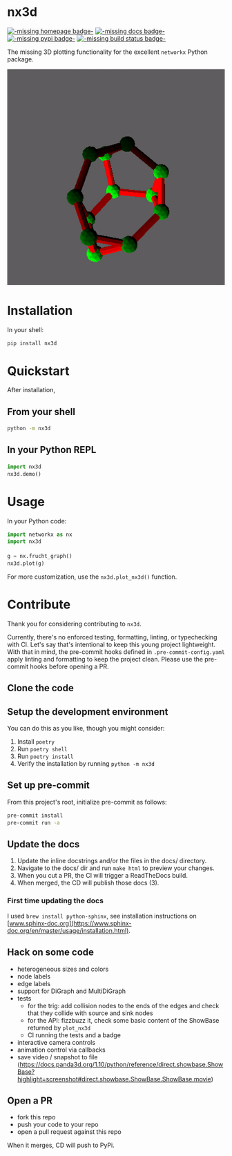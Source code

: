 # nx3d

[![-missing homepage badge-](https://img.shields.io/badge/home-GitHub-blueviolet)](https://github.com/ekalosak/nx3d)
[![-missing docs badge-](https://img.shields.io/badge/docs-ReadTheDocs-blue)](https://nx3d.readthedocs.io/en/latest/)
[![-missing pypi badge-](https://img.shields.io/pypi/v/nx3d)](https://pypi.org/project/nx3d/)
[![-missing build status badge-](https://img.shields.io/github/workflow/status/ekalosak/nx3d/Build%20nx3d%20and%20publish%20to%20PyPi)](https://github.com/ekalosak/nx3d/actions)

The missing 3D plotting functionality for the excellent `networkx` Python package.

![-missing image of frucht graph-](https://raw.githubusercontent.com/ekalosak/nx3d/cf473d1dfab506ecd4044f4693c09aea0e1153ba/data/frucht.gif)

# Installation
In your shell:
```sh
pip install nx3d
```

# Quickstart
After installation,

## From your shell
```sh
python -m nx3d
```

## In your Python REPL
```python
import nx3d
nx3d.demo()
```

# Usage
In your Python code:
```python
import networkx as nx
import nx3d

g = nx.frucht_graph()
nx3d.plot(g)
```

For more customization, use the `nx3d.plot_nx3d()` function.

# Contribute
Thank you for considering contributing to `nx3d`.

Currently, there's no enforced testing, formatting, linting, or typechecking with CI. Let's say that's intentional to
keep this young project lightweight.  With that in mind, the pre-commit hooks defined in `.pre-commit-config.yaml` apply
linting and formatting to keep the project clean. Please use the pre-commit hooks before opening a PR.

## Clone the code

## Setup the development environment

You can do this as you like, though you might consider:
1. Install `poetry`
2. Run `poetry shell`
3. Run `poetry install`
4. Verify the installation by running `python -m nx3d`

## Set up pre-commit
From this project's root, initialize pre-commit as follows:

```sh
pre-commit install
pre-commit run -a
```

## Update the docs
1. Update the inline docstrings and/or the files in the docs/ directory.
2. Navigate to the docs/ dir and run `make html` to preview your changes.
3. When you cut a PR, the CI will trigger a ReadTheDocs build.
4. When merged, the CD will publish those docs (3).

### First time updating the docs
I used `brew install python-sphinx`, see installation instructions on [www.sphinx-doc.org](https://www.sphinx-doc.org/en/master/usage/installation.html).

## Hack on some code
- heterogeneous sizes and colors
- node labels
- edge labels
- support for DiGraph and MultiDiGraph
- tests
  - for the trig: add collision nodes to the ends of the edges and check that they collide with source and sink nodes
  - for the API: fizzbuzz it, check some basic content of the ShowBase returned by `plot_nx3d`
  - CI running the tests and a badge
- interactive camera controls
- animation control via callbacks
- save video / snapshot to file
  (https://docs.panda3d.org/1.10/python/reference/direct.showbase.ShowBase?highlight=screenshot#direct.showbase.ShowBase.ShowBase.movie)

## Open a PR
- fork this repo
- push your code to your repo
- open a pull request against this repo

When it merges, CD will push to PyPi.
